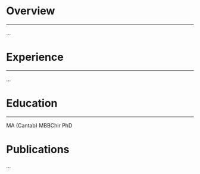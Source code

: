<h1> Overview </h1>
<hr>
...

<h1> Experience </h1>
<hr>
...

<h1> Education </h1>
<hr>
MA (Cantab)
MBBChir
PhD

<h1> Publications </h1>
...

